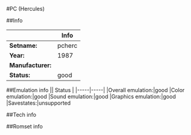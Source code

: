#PC (Hercules)

##Info

||Info|
|-----|-----|
|**Setname:**|pcherc
|**Year:**|1987
|**Manufacturer:**|<generic>
|**Status:**|good

##Emulation info
|| Status |
|-----|-----|
|Overall emulation:|good
|Color emulation:|good
|Sound emulation:|good
|Graphics emulation:|good
|Savestates:|unsupported

##Tech info

##Romset info

<!--- START OF EDITED COMMENT DO NOT TOUCH TEXT ABOVE-->
